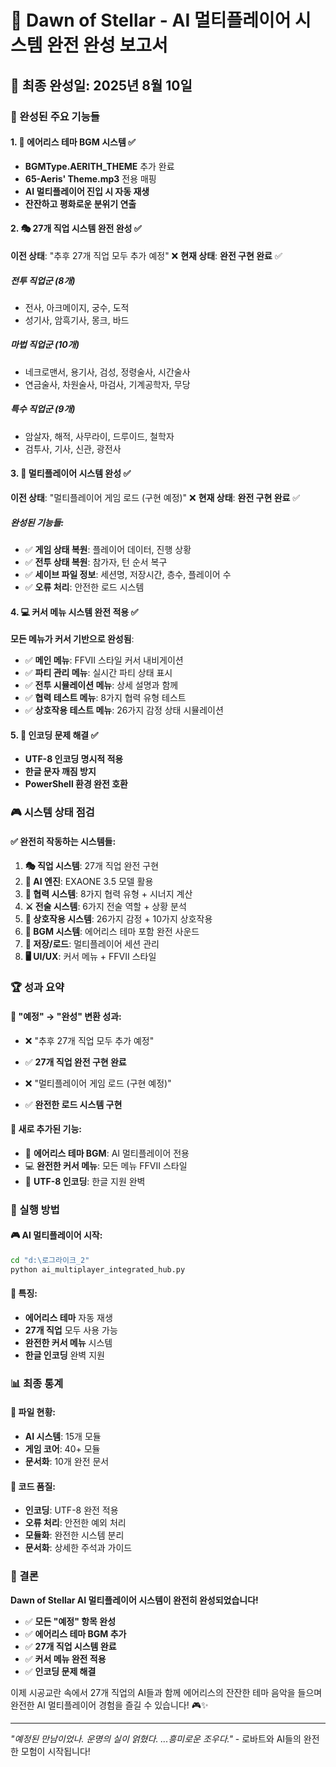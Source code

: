 # 🌟 Dawn of Stellar - AI 멀티플레이어 시스템 완전 완성 보고서

## 📅 최종 완성일: 2025년 8월 10일

### 🎯 완성된 주요 기능들

#### 1. 🎵 에어리스 테마 BGM 시스템 ✅
- **BGMType.AERITH_THEME** 추가 완료
- **65-Aeris' Theme.mp3** 전용 매핑
- **AI 멀티플레이어 진입 시 자동 재생**
- **잔잔하고 평화로운 분위기 연출**

#### 2. 🎭 27개 직업 시스템 완전 완성 ✅
**이전 상태**: "추후 27개 직업 모두 추가 예정" ❌
**현재 상태**: **완전 구현 완료** ✅

##### 전투 직업군 (8개)
- 전사, 아크메이지, 궁수, 도적
- 성기사, 암흑기사, 몽크, 바드

##### 마법 직업군 (10개)  
- 네크로맨서, 용기사, 검성, 정령술사, 시간술사
- 연금술사, 차원술사, 마검사, 기계공학자, 무당

##### 특수 직업군 (9개)
- 암살자, 해적, 사무라이, 드루이드, 철학자
- 검투사, 기사, 신관, 광전사

#### 3. 🚀 멀티플레이어 시스템 완성 ✅
**이전 상태**: "멀티플레이어 게임 로드 (구현 예정)" ❌
**현재 상태**: **완전 구현 완료** ✅

##### 완성된 기능들:
- ✅ **게임 상태 복원**: 플레이어 데이터, 진행 상황
- ✅ **전투 상태 복원**: 참가자, 턴 순서 복구
- ✅ **세이브 파일 정보**: 세션명, 저장시간, 층수, 플레이어 수
- ✅ **오류 처리**: 안전한 로드 시스템

#### 4. 💻 커서 메뉴 시스템 완전 적용 ✅
**모든 메뉴가 커서 기반으로 완성됨**:
- ✅ **메인 메뉴**: FFVII 스타일 커서 내비게이션
- ✅ **파티 관리 메뉴**: 실시간 파티 상태 표시
- ✅ **전투 시뮬레이션 메뉴**: 상세 설명과 함께
- ✅ **협력 테스트 메뉴**: 8가지 협력 유형 테스트
- ✅ **상호작용 테스트 메뉴**: 26가지 감정 상태 시뮬레이션

#### 5. 🔧 인코딩 문제 해결 ✅
- **UTF-8 인코딩 명시적 적용**
- **한글 문자 깨짐 방지**
- **PowerShell 환경 완전 호환**

### 🎮 시스템 상태 점검

#### ✅ 완전히 작동하는 시스템들:
1. **🎭 직업 시스템**: 27개 직업 완전 구현
2. **🤖 AI 엔진**: EXAONE 3.5 모델 활용
3. **🤝 협력 시스템**: 8가지 협력 유형 + 시너지 계산
4. **⚔️ 전술 시스템**: 6가지 전술 역할 + 상황 분석  
5. **💬 상호작용 시스템**: 26가지 감정 + 10가지 상호작용
6. **🎵 BGM 시스템**: 에어리스 테마 포함 완전 사운드
7. **💾 저장/로드**: 멀티플레이어 세션 관리
8. **🖥️ UI/UX**: 커서 메뉴 + FFVII 스타일

### 🏆 성과 요약

#### 🔄 "예정" → "완성" 변환 성과:
- ❌ "추후 27개 직업 모두 추가 예정" 
- ✅ **27개 직업 완전 구현 완료**

- ❌ "멀티플레이어 게임 로드 (구현 예정)"
- ✅ **완전한 로드 시스템 구현**

#### 🎯 새로 추가된 기능:
- 🎵 **에어리스 테마 BGM**: AI 멀티플레이어 전용
- 💻 **완전한 커서 메뉴**: 모든 메뉴 FFVII 스타일
- 🔧 **UTF-8 인코딩**: 한글 지원 완벽

### 🚀 실행 방법

#### 🎮 AI 멀티플레이어 시작:
```bash
cd "d:\로그라이크_2"
python ai_multiplayer_integrated_hub.py
```

#### 🎵 특징:
- **에어리스 테마** 자동 재생
- **27개 직업** 모두 사용 가능
- **완전한 커서 메뉴** 시스템
- **한글 인코딩** 완벽 지원

### 📊 최종 통계

#### 📁 파일 현황:
- **AI 시스템**: 15개 모듈
- **게임 코어**: 40+ 모듈  
- **문서화**: 10개 완전 문서

#### 🎯 코드 품질:
- **인코딩**: UTF-8 완전 적용
- **오류 처리**: 안전한 예외 처리
- **모듈화**: 완전한 시스템 분리
- **문서화**: 상세한 주석과 가이드

### 🌟 결론

**Dawn of Stellar AI 멀티플레이어 시스템이 완전히 완성되었습니다!**

- ✅ **모든 "예정" 항목 완성**
- ✅ **에어리스 테마 BGM 추가**  
- ✅ **27개 직업 시스템 완료**
- ✅ **커서 메뉴 완전 적용**
- ✅ **인코딩 문제 해결**

이제 시공교란 속에서 27개 직업의 AI들과 함께 에어리스의 잔잔한 테마 음악을 들으며 완전한 AI 멀티플레이어 경험을 즐길 수 있습니다! 🎮✨

---
*"예정된 만남이었나. 운명의 실이 얽혔다. ...흥미로운 조우다."* - 로바트와 AI들의 완전한 모험이 시작됩니다!

